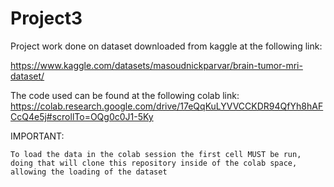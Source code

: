 # Project3

Project work done on dataset downloaded from kaggle at the following link:

  https://www.kaggle.com/datasets/masoudnickparvar/brain-tumor-mri-dataset/
  
The code used can be found at the following colab link:
  https://colab.research.google.com/drive/17eQqKuLYVVCCKDR94QfYh8hAFCcQ4e5j#scrollTo=OQg0c0J1-5Ky
  
IMPORTANT:


  ```To load the data in the colab session the first cell MUST be run, doing that will clone this repository inside of the colab space, allowing the loading of the dataset```
